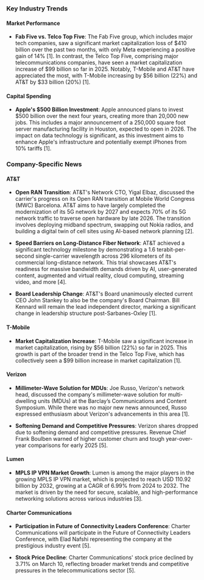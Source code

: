 ### Key Industry Trends

#### Market Performance
- **Fab Five vs. Telco Top Five**: The Fab Five group, which includes major tech companies, saw a significant market capitalization loss of $410 billion over the past two months, with only Meta experiencing a positive gain of 14% [1]. In contrast, the Telco Top Five, comprising major telecommunications companies, have seen a market capitalization increase of $99 billion so far in 2025. Notably, T-Mobile and AT&T have appreciated the most, with T-Mobile increasing by $56 billion (22%) and AT&T by $33 billion (20%) [1].

#### Capital Spending
- **Apple's $500 Billion Investment**: Apple announced plans to invest $500 billion over the next four years, creating more than 20,000 new jobs. This includes a major announcement of a 250,000 square foot server manufacturing facility in Houston, expected to open in 2026. The impact on data technology is significant, as this investment aims to enhance Apple's infrastructure and potentially exempt iPhones from 10% tariffs [1].

### Company-Specific News

#### AT&T
- **Open RAN Transition**: AT&T's Network CTO, Yigal Elbaz, discussed the carrier's progress on its Open RAN transition at Mobile World Congress (MWC) Barcelona. AT&T aims to have largely completed the modernization of its 5G network by 2027 and expects 70% of its 5G network traffic to traverse open hardware by late 2026. The transition involves deploying midband spectrum, swapping out Nokia radios, and building a digital twin of cell sites using AI-based network planning [2].
  
- **Speed Barriers on Long-Distance Fiber Network**: AT&T achieved a significant technology milestone by demonstrating a 1.6 terabit-per-second single-carrier wavelength across 296 kilometers of its commercial long-distance network. This trial showcases AT&T's readiness for massive bandwidth demands driven by AI, user-generated content, augmented and virtual reality, cloud computing, streaming video, and more [4].

- **Board Leadership Change**: AT&T's Board unanimously elected current CEO John Stankey to also be the company's Board Chairman. Bill Kennard will remain the lead independent director, marking a significant change in leadership structure post-Sarbanes-Oxley [1].

#### T-Mobile
- **Market Capitalization Increase**: T-Mobile saw a significant increase in market capitalization, rising by $56 billion (22%) so far in 2025. This growth is part of the broader trend in the Telco Top Five, which has collectively seen a $99 billion increase in market capitalization [1].

#### Verizon
- **Millimeter-Wave Solution for MDUs**: Joe Russo, Verizon's network head, discussed the company's millimeter-wave solution for multi-dwelling units (MDUs) at the Barclay’s Communications and Content Symposium. While there was no major new news announced, Russo expressed enthusiasm about Verizon's advancements in this area [1].
  
- **Softening Demand and Competitive Pressures**: Verizon shares dropped due to softening demand and competitive pressures. Revenue Chief Frank Boulben warned of higher customer churn and tough year-over-year comparisons for early 2025 [5].

#### Lumen
- **MPLS IP VPN Market Growth**: Lumen is among the major players in the growing MPLS IP VPN market, which is projected to reach USD 110.92 billion by 2032, growing at a CAGR of 6.99% from 2024 to 2032. The market is driven by the need for secure, scalable, and high-performance networking solutions across various industries [3].

#### Charter Communications
- **Participation in Future of Connectivity Leaders Conference**: Charter Communications will participate in the Future of Connectivity Leaders Conference, with Elad Nafshi representing the company at the prestigious industry event [5].
  
- **Stock Price Decline**: Charter Communications' stock price declined by 3.71% on March 10, reflecting broader market trends and competitive pressures in the telecommunications sector [5].